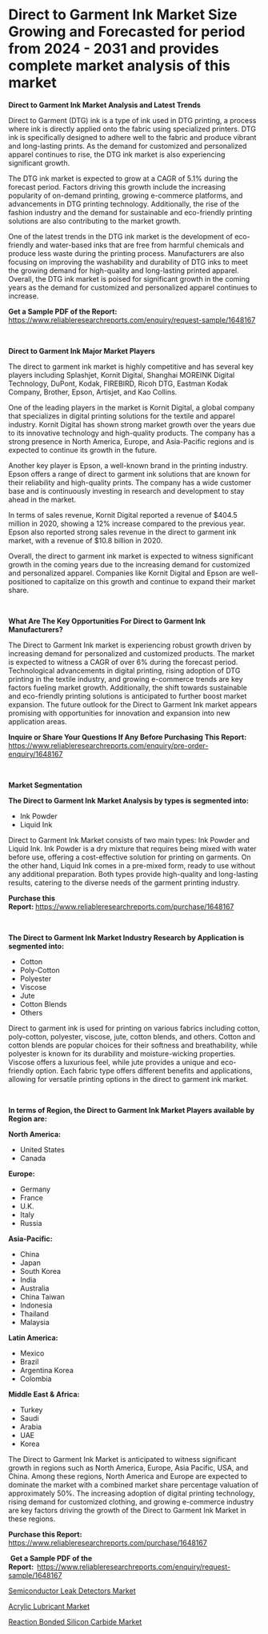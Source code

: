 <p><h1>Direct to Garment Ink Market Size Growing and Forecasted for period from 2024 - 2031 and provides complete market analysis of this market</h1></p><p><strong>Direct to Garment Ink Market Analysis and Latest Trends</strong></p>
<p><p>Direct to Garment (DTG) ink is a type of ink used in DTG printing, a process where ink is directly applied onto the fabric using specialized printers. DTG ink is specifically designed to adhere well to the fabric and produce vibrant and long-lasting prints. As the demand for customized and personalized apparel continues to rise, the DTG ink market is also experiencing significant growth.</p><p>The DTG ink market is expected to grow at a CAGR of 5.1% during the forecast period. Factors driving this growth include the increasing popularity of on-demand printing, growing e-commerce platforms, and advancements in DTG printing technology. Additionally, the rise of the fashion industry and the demand for sustainable and eco-friendly printing solutions are also contributing to the market growth.</p><p>One of the latest trends in the DTG ink market is the development of eco-friendly and water-based inks that are free from harmful chemicals and produce less waste during the printing process. Manufacturers are also focusing on improving the washability and durability of DTG inks to meet the growing demand for high-quality and long-lasting printed apparel. Overall, the DTG ink market is poised for significant growth in the coming years as the demand for customized and personalized apparel continues to increase.</p></p>
<p><strong>Get a Sample PDF of the Report:&nbsp;</strong> <a href="https://www.reliableresearchreports.com/enquiry/request-sample/1648167">https://www.reliableresearchreports.com/enquiry/request-sample/1648167</a></p>
<p>&nbsp;</p>
<p><strong>Direct to Garment Ink Major Market Players</strong></p>
<p><p>The direct to garment ink market is highly competitive and has several key players including Splashjet, Kornit Digital, Shanghai MOREINK Digital Technology, DuPont, Kodak, FIREBIRD, Ricoh DTG, Eastman Kodak Company, Brother, Epson, Artisjet, and Kao Collins. </p><p>One of the leading players in the market is Kornit Digital, a global company that specializes in digital printing solutions for the textile and apparel industry. Kornit Digital has shown strong market growth over the years due to its innovative technology and high-quality products. The company has a strong presence in North America, Europe, and Asia-Pacific regions and is expected to continue its growth in the future.</p><p>Another key player is Epson, a well-known brand in the printing industry. Epson offers a range of direct to garment ink solutions that are known for their reliability and high-quality prints. The company has a wide customer base and is continuously investing in research and development to stay ahead in the market.</p><p>In terms of sales revenue, Kornit Digital reported a revenue of $404.5 million in 2020, showing a 12% increase compared to the previous year. Epson also reported strong sales revenue in the direct to garment ink market, with a revenue of $10.8 billion in 2020.</p><p>Overall, the direct to garment ink market is expected to witness significant growth in the coming years due to the increasing demand for customized and personalized apparel. Companies like Kornit Digital and Epson are well-positioned to capitalize on this growth and continue to expand their market share.</p></p>
<p>&nbsp;</p>
<p><strong>What Are The Key Opportunities For Direct to Garment Ink Manufacturers?</strong></p>
<p><p>The Direct to Garment Ink market is experiencing robust growth driven by increasing demand for personalized and customized products. The market is expected to witness a CAGR of over 6% during the forecast period. Technological advancements in digital printing, rising adoption of DTG printing in the textile industry, and growing e-commerce trends are key factors fueling market growth. Additionally, the shift towards sustainable and eco-friendly printing solutions is anticipated to further boost market expansion. The future outlook for the Direct to Garment Ink market appears promising with opportunities for innovation and expansion into new application areas.</p></p>
<p><strong>Inquire or Share Your Questions If Any Before Purchasing This Report:</strong> <a href="https://www.reliableresearchreports.com/enquiry/pre-order-enquiry/1648167">https://www.reliableresearchreports.com/enquiry/pre-order-enquiry/1648167</a></p>
<p>&nbsp;</p>
<p><strong>Market Segmentation</strong></p>
<p><strong>The Direct to Garment Ink Market Analysis by types is segmented into:</strong></p>
<p><ul><li>Ink Powder</li><li>Liquid Ink</li></ul></p>
<p><p>Direct to Garment Ink Market consists of two main types: Ink Powder and Liquid Ink. Ink Powder is a dry mixture that requires being mixed with water before use, offering a cost-effective solution for printing on garments. On the other hand, Liquid Ink comes in a pre-mixed form, ready to use without any additional preparation. Both types provide high-quality and long-lasting results, catering to the diverse needs of the garment printing industry.</p></p>
<p><strong>Purchase this Report:&nbsp;</strong><a href="https://www.reliableresearchreports.com/purchase/1648167">https://www.reliableresearchreports.com/purchase/1648167</a></p>
<p>&nbsp;</p>
<p><strong>The Direct to Garment Ink Market Industry Research by Application is segmented into:</strong></p>
<p><ul><li>Cotton</li><li>Poly-Cotton</li><li>Polyester</li><li>Viscose</li><li>Jute</li><li>Cotton Blends</li><li>Others</li></ul></p>
<p><p>Direct to garment ink is used for printing on various fabrics including cotton, poly-cotton, polyester, viscose, jute, cotton blends, and others. Cotton and cotton blends are popular choices for their softness and breathability, while polyester is known for its durability and moisture-wicking properties. Viscose offers a luxurious feel, while jute provides a unique and eco-friendly option. Each fabric type offers different benefits and applications, allowing for versatile printing options in the direct to garment ink market.</p></p>
<p>&nbsp;</p>
<p><strong>In terms of Region, the Direct to Garment Ink Market Players available by Region are:</strong></p>
<p>
    <p> <strong> North America: </strong>
        <ul>
            <li>United States</li>
            <li>Canada</li>
        </ul>
        </p> 
    <p> <strong> Europe: </strong>
        <ul>
            <li>Germany</li>
            <li>France</li>
            <li>U.K.</li>
            <li>Italy</li>
            <li>Russia</li>
        </ul>
        </p> 
    <p> <strong> Asia-Pacific: </strong>
        <ul>
            <li>China</li>
            <li>Japan</li>
            <li>South Korea</li>
            <li>India</li>
            <li>Australia</li>
            <li>China Taiwan</li>
            <li>Indonesia</li>
            <li>Thailand</li>
            <li>Malaysia</li>
        </ul>
        </p> 
    <p> <strong> Latin America: </strong>
        <ul>
            <li>Mexico</li>
            <li>Brazil</li>
            <li>Argentina Korea</li>
            <li>Colombia</li>
        </ul>
        </p> 
    <p> <strong> Middle East & Africa: </strong>
        <ul>
            <li>Turkey</li>
            <li>Saudi</li>
            <li>Arabia</li>
            <li>UAE</li>
            <li>Korea</li>
        </ul>
    </p>
    </p>
<p><p>The Direct to Garment Ink Market is anticipated to witness significant growth in regions such as North America, Europe, Asia Pacific, USA, and China. Among these regions, North America and Europe are expected to dominate the market with a combined market share percentage valuation of approximately 50%. The increasing adoption of digital printing technology, rising demand for customized clothing, and growing e-commerce industry are key factors driving the growth of the Direct to Garment Ink Market in these regions.</p></p>
<p><strong>Purchase this Report: </strong><a href="https://www.reliableresearchreports.com/purchase/1648167">https://www.reliableresearchreports.com/purchase/1648167</a></p>
<p>&nbsp;<strong>Get a Sample PDF of the Report:&nbsp;&nbsp;</strong><a href="https://www.reliableresearchreports.com/enquiry/request-sample/1648167">https://www.reliableresearchreports.com/enquiry/request-sample/1648167</a></p>
<p><strong></strong></p>
<p><p><a href="https://issuu.com/reportprime-2/docs/semiconductor-leak-detectors-market-size-2030.pptx">Semiconductor Leak Detectors Market</a></p><p><a href="https://github.com/eeaveuhhh/Market-Research-Report-List-1/blob/main/acrylic-lubricant-market.md">Acrylic Lubricant Market</a></p><p><a href="https://github.com/khayangel/Market-Research-Report-List-2/blob/main/reaction-bonded-silicon-carbide-market.md">Reaction Bonded Silicon Carbide Market</a></p></p>